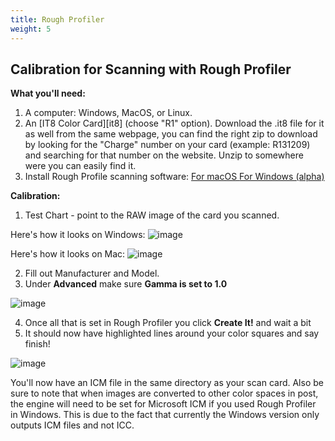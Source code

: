 ```yaml
---
title: Rough Profiler
weight: 5
---
```


## Calibration for Scanning with Rough Profiler

**What you'll need:**

1. A computer: Windows, MacOS, or Linux.
2. An [IT8 Color Card][it8] (choose "R1" option). Download the .it8 file for it as well from the same webpage, you can find the right zip to download by looking for the "Charge" number on your card (example: R131209) and searching for that number on the website. Unzip to somewhere were you can easily find it.
3. Install Rough Profile scanning software:
    [For macOS ][roughmac]
    [For Windows (alpha)][roughwin]

**Calibration:**

1. Test Chart - point to the RAW image of the card you scanned.

Here's how it looks on Windows:
![image](/img/rough-calibration-win1.png?width=40pc)

Here's how it looks on Mac:
![image](/img/rough-calibration-mac.jpg?width=40pc)

2. Fill out Manufacturer and Model.
3. Under **Advanced** make sure **Gamma is set to 1.0**

![image](/img/rough-calibration-win2.png?width=40pc)

4. Once all that is set in Rough Profiler you click **Create It!** and wait a bit
5. It should now have highlighted lines around your color squares and say finish!

![image](/img/rough-calibration-win3.png?width=40pc)

You'll now have an ICM file in the same directory as your scan card. Also be sure to note that when images are converted to other color spaces in post, the engine will need to be set for Microsoft ICM if you used Rough Profiler in Windows. This is due to the fact that currently the Windows version only outputs ICM files and not ICC.

[roughmac]: http://www.jpereira.net/roughprofiler
[roughwin]: http://www.jpereira.net/descargar-rough-profiler-windows
